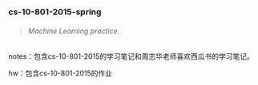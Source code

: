 ### cs-10-801-2015-spring
> ###### Machine Learning practice.

notes：包含cs-10-801-2015的学习笔记和周志华老师喜欢西瓜书的学习笔记。

hw：包含cs-10-801-2015的作业